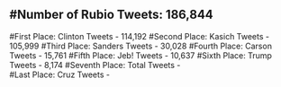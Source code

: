 #Number of Rubio Tweets: 186,844
---
#First Place: Clinton Tweets - 114,192
#Second Place: Kasich Tweets - 105,999
#Third Place: Sanders Tweets - 30,028
#Fourth Place: Carson Tweets - 15,761
#Fifth Place: Jeb! Tweets - 10,637
#Sixth Place: Trump Tweets - 8,174
#Seventh Place: Total Tweets -  
#Last Place: Cruz Tweets - 
